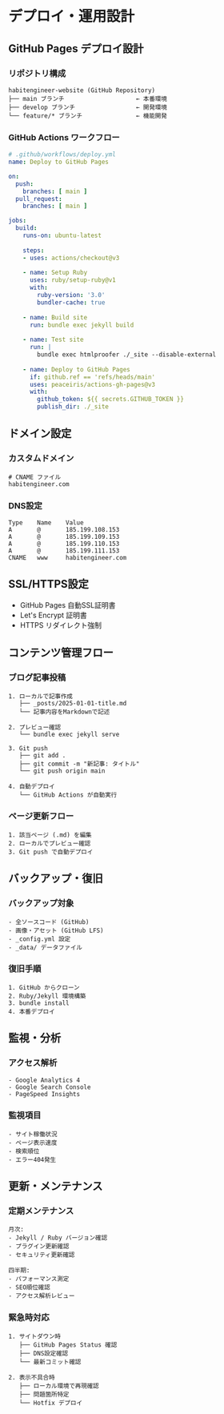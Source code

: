 # デプロイ・運用設計

## GitHub Pages デプロイ設計

### リポジトリ構成
```
habitengineer-website (GitHub Repository)
├── main ブランチ                    ← 本番環境
├── develop ブランチ                 ← 開発環境
└── feature/* ブランチ               ← 機能開発
```

### GitHub Actions ワークフロー
```yaml
# .github/workflows/deploy.yml
name: Deploy to GitHub Pages

on:
  push:
    branches: [ main ]
  pull_request:
    branches: [ main ]

jobs:
  build:
    runs-on: ubuntu-latest
    
    steps:
    - uses: actions/checkout@v3
    
    - name: Setup Ruby
      uses: ruby/setup-ruby@v1
      with:
        ruby-version: '3.0'
        bundler-cache: true
        
    - name: Build site
      run: bundle exec jekyll build
      
    - name: Test site
      run: |
        bundle exec htmlproofer ./_site --disable-external
        
    - name: Deploy to GitHub Pages
      if: github.ref == 'refs/heads/main'
      uses: peaceiris/actions-gh-pages@v3
      with:
        github_token: ${{ secrets.GITHUB_TOKEN }}
        publish_dir: ./_site
```

## ドメイン設定

### カスタムドメイン
```
# CNAME ファイル
habitengineer.com
```

### DNS設定
```
Type    Name    Value
A       @       185.199.108.153
A       @       185.199.109.153
A       @       185.199.110.153
A       @       185.199.111.153
CNAME   www     habitengineer.com
```

## SSL/HTTPS設定
- GitHub Pages 自動SSL証明書
- Let's Encrypt 証明書
- HTTPS リダイレクト強制

## コンテンツ管理フロー

### ブログ記事投稿
```
1. ローカルで記事作成
   ├── _posts/2025-01-01-title.md
   └── 記事内容をMarkdownで記述

2. プレビュー確認
   └── bundle exec jekyll serve

3. Git push
   ├── git add .
   ├── git commit -m "新記事: タイトル"
   └── git push origin main

4. 自動デプロイ
   └── GitHub Actions が自動実行
```

### ページ更新フロー
```
1. 該当ページ (.md) を編集
2. ローカルでプレビュー確認
3. Git push で自動デプロイ
```

## バックアップ・復旧

### バックアップ対象
```
- 全ソースコード (GitHub)
- 画像・アセット (GitHub LFS)
- _config.yml 設定
- _data/ データファイル
```

### 復旧手順
```
1. GitHub からクローン
2. Ruby/Jekyll 環境構築
3. bundle install
4. 本番デプロイ
```

## 監視・分析

### アクセス解析
```
- Google Analytics 4
- Google Search Console
- PageSpeed Insights
```

### 監視項目
```
- サイト稼働状況
- ページ表示速度
- 検索順位
- エラー404発生
```

## 更新・メンテナンス

### 定期メンテナンス
```
月次:
- Jekyll / Ruby バージョン確認
- プラグイン更新確認
- セキュリティ更新確認

四半期:
- パフォーマンス測定
- SEO順位確認
- アクセス解析レビュー
```

### 緊急時対応
```
1. サイトダウン時
   ├── GitHub Pages Status 確認
   ├── DNS設定確認
   └── 最新コミット確認

2. 表示不具合時
   ├── ローカル環境で再現確認
   ├── 問題箇所特定
   └── Hotfix デプロイ
```